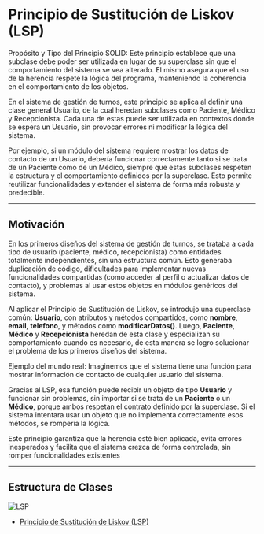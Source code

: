 # Principio de Sustitución de Liskov (LSP)
Propósito y Tipo del Principio SOLID: Este principio establece que una subclase debe poder ser utilizada en lugar de su superclase sin que el comportamiento del sistema se vea alterado. El mismo asegura que el uso de la herencia respete la lógica del programa, manteniendo la coherencia en el comportamiento de los objetos.

En el sistema de gestión de turnos, este principio se aplica al definir una clase general Usuario, de la cual heredan subclases como Paciente, Médico y Recepcionista. Cada una de estas puede ser utilizada en contextos donde se espera un Usuario, sin provocar errores ni modificar la lógica del sistema.

Por ejemplo, si un módulo del sistema requiere mostrar los datos de contacto de un Usuario, debería funcionar correctamente tanto si se trata de un Paciente como de un Médico, siempre que estas subclases respeten la estructura y el comportamiento definidos por la superclase. Esto permite reutilizar funcionalidades y extender el sistema de forma más robusta y predecible.

---

## Motivación
En los primeros diseños del sistema de gestión de turnos, se trataba a cada tipo de usuario (paciente, médico, recepcionista) como entidades totalmente independientes, sin una estructura común. Esto generaba duplicación de código, dificultades para implementar nuevas funcionalidades compartidas (como acceder al perfil o actualizar datos de contacto), y problemas al usar estos objetos en módulos genéricos del sistema.

Al aplicar el Principio de Sustitución de Liskov, se introdujo una superclase común: **Usuario**, con atributos y métodos compartidos, como **nombre**, **email**, **telefono**, y métodos como **modificarDatos()**. Luego, **Paciente**, **Médico** y **Recepcionista** heredan de esta clase y especializan su comportamiento cuando es necesario, de esta manera se logro solucionar el problema de los primeros diseños del sistema.

Ejemplo del mundo real: Imaginemos que el sistema tiene una función para mostrar información de contacto de cualquier usuario del sistema.

Gracias al LSP, esa función puede recibir un objeto de tipo **Usuario** y funcionar sin problemas, sin importar si se trata de un **Paciente** o un **Médico**, porque ambos respetan el contrato definido por la superclase. Si el sistema intentara usar un objeto que no implementa correctamente esos métodos, se rompería la lógica.

Este principio garantiza que la herencia esté bien aplicada, evita errores inesperados y facilita que el sistema crezca de forma controlada, sin romper funcionalidades existentes

---

## Estructura de Clases
![LSP](https://github.com/user-attachments/assets/63b96f3a-2645-49e8-83e2-2dc914357534)
* [Principio de Sustitución de Liskov (LSP)](https://drive.google.com/file/d/1hX6LvFvZMfMbCFpo6d-gJ4q7Hw6hM-GF/view?usp=sharing)
